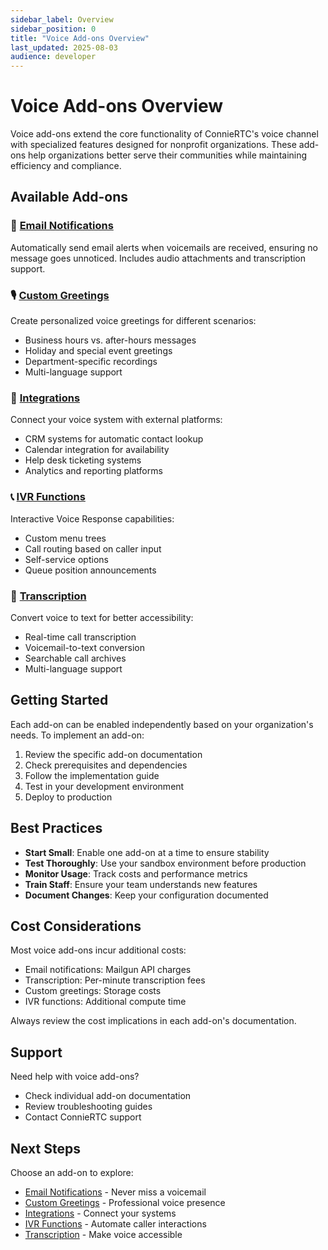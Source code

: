 ```yaml
---
sidebar_label: Overview
sidebar_position: 0
title: "Voice Add-ons Overview"
last_updated: 2025-08-03
audience: developer
---
```


# Voice Add-ons Overview

Voice add-ons extend the core functionality of ConnieRTC's voice channel with specialized features designed for nonprofit organizations. These add-ons help organizations better serve their communities while maintaining efficiency and compliance.

## Available Add-ons

### 📧 [Email Notifications](./email-notifications)
Automatically send email alerts when voicemails are received, ensuring no message goes unnoticed. Includes audio attachments and transcription support.

### 🎙️ [Custom Greetings](./custom-greetings)
Create personalized voice greetings for different scenarios:
- Business hours vs. after-hours messages
- Holiday and special event greetings
- Department-specific recordings
- Multi-language support

### 🔗 [Integrations](./integrations)
Connect your voice system with external platforms:
- CRM systems for automatic contact lookup
- Calendar integration for availability
- Help desk ticketing systems
- Analytics and reporting platforms

### 📞 [IVR Functions](./ivr-functions)
Interactive Voice Response capabilities:
- Custom menu trees
- Call routing based on caller input
- Self-service options
- Queue position announcements

### 📝 [Transcription](./transcription)
Convert voice to text for better accessibility:
- Real-time call transcription
- Voicemail-to-text conversion
- Searchable call archives
- Multi-language support

## Getting Started

Each add-on can be enabled independently based on your organization's needs. To implement an add-on:

1. Review the specific add-on documentation
2. Check prerequisites and dependencies
3. Follow the implementation guide
4. Test in your development environment
5. Deploy to production

## Best Practices

- **Start Small**: Enable one add-on at a time to ensure stability
- **Test Thoroughly**: Use your sandbox environment before production
- **Monitor Usage**: Track costs and performance metrics
- **Train Staff**: Ensure your team understands new features
- **Document Changes**: Keep your configuration documented

## Cost Considerations

Most voice add-ons incur additional costs:
- Email notifications: Mailgun API charges
- Transcription: Per-minute transcription fees
- Custom greetings: Storage costs
- IVR functions: Additional compute time

Always review the cost implications in each add-on's documentation.

## Support

Need help with voice add-ons? 
- Check individual add-on documentation
- Review troubleshooting guides
- Contact ConnieRTC support

## Next Steps

Choose an add-on to explore:
- [Email Notifications](./email-notifications) - Never miss a voicemail
- [Custom Greetings](./custom-greetings) - Professional voice presence
- [Integrations](./integrations) - Connect your systems
- [IVR Functions](./ivr-functions) - Automate caller interactions
- [Transcription](./transcription) - Make voice accessible